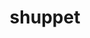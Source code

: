 ---
id: 353
title: shuppet
types: [ghost]
image: https://raw.githubusercontent.com/PokeAPI/sprites/master/sprites/pokemon/353.png
---